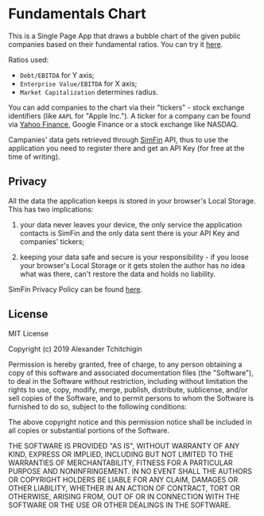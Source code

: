 Fundamentals Chart
==================

This is a Single Page App that draws a bubble chart of the given public companies
based on their fundamental ratios. You can try it [here](https://fundamentals-chart.5apps.com/).

Ratios used:

- `Debt/EBITDA` for Y axis;
- `Enterprise Value/EBITDA` for X axis;
- `Market Capitalization` determines radius.

You can add companies to the chart via their "tickers" - stock exchange identifiers
(like `AAPL` for "Apple Inc."). A ticker for a company can be found via
[Yahoo Finance](https://finance.yahoo.com/), Google Finance or a stock exchange
like NASDAQ.

Campanies' data gets retrieved through [SimFin](https://simfin.com/) API, thus
to use the application you need to register there and get an API Key (for free
at the time of writing).

Privacy
-------

All the data the application keeps is stored in your browser's Local Storage.
This has two implications:

1. your data never leaves your device, the only service the application contacts
   is SimFin and the only data sent there is your API Key and companies' tickers;

2. keeping your data safe and secure is your responsibility - if you loose your
   browser's Local Storage or it gets stolen the author has no idea what was there,
   can't restore the data and holds no liability.

SimFin Privacy Policy can be found [here](https://simfin.com/privacy).

License
-------

MIT License

Copyright (c) 2019 Alexander Tchitchigin

Permission is hereby granted, free of charge, to any person obtaining a copy
of this software and associated documentation files (the "Software"), to deal
in the Software without restriction, including without limitation the rights
to use, copy, modify, merge, publish, distribute, sublicense, and/or sell
copies of the Software, and to permit persons to whom the Software is
furnished to do so, subject to the following conditions:

The above copyright notice and this permission notice shall be included in all
copies or substantial portions of the Software.

THE SOFTWARE IS PROVIDED "AS IS", WITHOUT WARRANTY OF ANY KIND, EXPRESS OR
IMPLIED, INCLUDING BUT NOT LIMITED TO THE WARRANTIES OF MERCHANTABILITY,
FITNESS FOR A PARTICULAR PURPOSE AND NONINFRINGEMENT. IN NO EVENT SHALL THE
AUTHORS OR COPYRIGHT HOLDERS BE LIABLE FOR ANY CLAIM, DAMAGES OR OTHER
LIABILITY, WHETHER IN AN ACTION OF CONTRACT, TORT OR OTHERWISE, ARISING FROM,
OUT OF OR IN CONNECTION WITH THE SOFTWARE OR THE USE OR OTHER DEALINGS IN THE
SOFTWARE.
